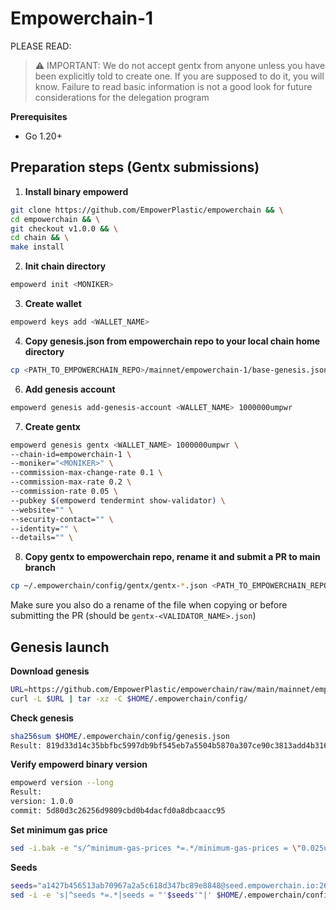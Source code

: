 # Empowerchain-1

PLEASE READ:
> ⚠️ IMPORTANT: We do not accept gentx from anyone unless you have been explicitly told to create one. If you are supposed to do it, you will know.
> Failure to read basic information is not a good look for future considerations for the delegation program

**Prerequisites**
- Go 1.20+

## Preparation steps (Gentx submissions)

1. **Install binary empowerd**
```bash
git clone https://github.com/EmpowerPlastic/empowerchain && \
cd empowerchain && \
git checkout v1.0.0 && \
cd chain && \
make install
```

2. **Init chain directory**
```bash
empowerd init <MONIKER>
```

3. **Create wallet**
```bash
empowerd keys add <WALLET_NAME>
```

4. **Copy genesis.json from empowerchain repo to your local chain home directory**
```bash
cp <PATH_TO_EMPOWERCHAIN_REPO>/mainnet/empowerchain-1/base-genesis.json ~/.empowerchain/config/genesis.json
```

6. **Add genesis account**
```bash
empowerd genesis add-genesis-account <WALLET_NAME> 1000000umpwr
```

7. **Create gentx**
```bash
empowerd genesis gentx <WALLET_NAME> 1000000umpwr \
--chain-id=empowerchain-1 \
--moniker="<MONIKER>" \
--commission-max-change-rate 0.1 \
--commission-max-rate 0.2 \
--commission-rate 0.05 \
--pubkey $(empowerd tendermint show-validator) \
--website="" \
--security-contact="" \
--identity="" \
--details="" \
```

8. **Copy gentx to empowerchain repo, __rename it__ and submit a PR to main branch**
```bash
cp ~/.empowerchain/config/gentx/gentx-*.json <PATH_TO_EMPOWERCHAIN_REPO>/mainnet/empowerchain-1/gentx/gentx-<VALIDATOR_NAME>.json
```
Make sure you also do a rename of the file when copying or before submitting the PR (should be `gentx-<VALIDATOR_NAME>.json`)

## Genesis launch

**Download genesis**
```bash
URL=https://github.com/EmpowerPlastic/empowerchain/raw/main/mainnet/empowerchain-1/genesis.tar.gz
curl -L $URL | tar -xz -C $HOME/.empowerchain/config/
```

**Check genesis**
```bash
sha256sum $HOME/.empowerchain/config/genesis.json
Result: 819d33d14c35bbfbc5997db9bf545eb7a5504b5870a307ce90c3813add4b316b
```

**Verify empowerd binary version**
```bash
empowerd version --long
Result:
version: 1.0.0
commit: 5d80d3c26256d9809cbd0b4dacfd0a8dbcaacc95
```

**Set minimum gas price**
```bash
sed -i.bak -e "s/^minimum-gas-prices *=.*/minimum-gas-prices = \"0.025umpwr\"/" $HOME/.empowerchain/config/app.toml
```

**Seeds**
```bash
seeds="a1427b456513ab70967a2a5c618d347bc89e8848@seed.empowerchain.io:26656,6740fa259552a628266a85de8c2a3dee7702b8f9@empower-mainnet-seed.itrocket.net:14656,e16668ddd526f4e114ebb6c4714f0c18c0add8f8@empower-seed.zenscape.one:26656"
sed -i -e 's|^seeds *=.*|seeds = "'$seeds'"|' $HOME/.empowerchain/config/config.toml
```